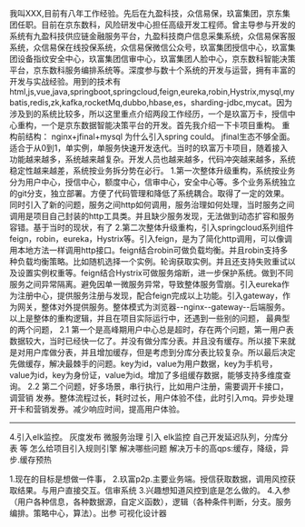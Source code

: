 我叫XXX,目前有八年工作经验。先后在九盈科技，众信易保，玖富集团，京东集团任职。目前在京东数科，风险研发中心担任高级开发工程师。曾主导参与开发的系统有九盈科技供应链金融服务平台，九盈科技商户信息采集系统，众信易保客服系统，众信易保在线投保系统，众信易保微信公众号，玖富集团授信中心，玖富集团设备指纹安全中心，玖富集团信审中心，玖富集团人脸中心，京东数科智能决策平台，京东数科服务编排系统等。深度参与数十个系统的开发与运营，拥有丰富的开发与实战经验。用到的技术有html,js,vue,java,springboot,springcloud,feign,eureka,robin,Hystrix,mysql,mybatis,redis,zk,kafka,rocketMq,dubbo,hbase,es，sharding-jdbc,mycat。因为涉及到的系统比较多，所以这里重点介绍两段工作经历，一个是玖富万卡，授信中心重构，一个是京东数据智能决策平台的开发。首先我介绍一下卡项目重构。
重构前结构：
nginx+jfinal+mysql
为什么引入spring could。
jfinal生态不够全面。适合于从0到1，单实例，单服务快速开发迭代。当时的玖富万卡项目，随着接入功能越来越多，系统越来越复杂。开发人员也越来越多，代码冲突越来越多，系统稳定性越来越差，系统按业务拆分势在必行。
1.第一次整体升级重构，系统按业务分为用户中心，授信中心，额度中心，信审中心，安全中心等。多个业务系统独立的git分支，独立部署。方便了代码管理和降低了系统耦合。取得了一定的效果。同时引入了新的问题，服务之间http如何调用，服务治理如何处理，当时服务之间调用是项目自己封装的http工具类。并且缺少服务发现，无法做到动态扩容和服务容错。基于当时的现状，有了
2.第二次整体升级重构，引入springcloud系列组件feign，robin，eureka，Hystrix等。引入feign，是为了简化http调用，可以像调用本地方法一样调用http接口。feign结合robin可做负载均衡。并且robin支持多种负载均衡策略。比如随机选择一个实例。轮询获取实例。并且还支持失败重试以及设置实例权重等。feign结合Hystrix可做服务熔断，进一步保护系统。做到不同服务之间异常隔离。避免因单一微服务异常，导致整体服务雪崩。引入eureka作为注册中心，提供服务注册与发现，配合feign完成以上功能。引入gateway，作为网关，整体对外提供服务。整体模式为浏览器--nginx--gateway--后端服务。
以上是整体的重构逻辑，并且在项目实际运行中，还遇到一些别的问题，
最典型的两个问题，
2.1 第一个是高峰期用户中心总是超时，存在两个问题，第一用户表数据较大，当时已经快一亿了。并没有做分库分表。并且没有缓存。所以接下来就是对用户库做分表，并且增加缓存，但是考虑到分库分表比较复杂。所以最后决定先做缓存，解决最棘手的问题。key为id，value为用户数据，key为手机号，value为id，key为身份证，value为id。增加了多组缓存数据，能够支持多维度查询。
2.2 第二个问题，好多场景，串行执行，比如用户注册，需要调开卡接口，调营销
发券。整体流程过长，耗时过长，用户体验不佳，此时引入mq。异步处理开卡和营销发券。减少响应时间，提高用户体验。

---------------------------
4.引入elk监控。
灰度发布
微服务治理
引入 elk监控
自己开发延迟队列，分库分表 等
怎么给项目引入规则引擎 解决哪些问题
解决万卡的高qps:缓存，降级，异步.缓存预热




1.现在的目标是想做一件事，
2.玖富p2p.主要业务端。授信获取数据，调用风控获取结果。与用户直接交互。信审系统
3.兴趣想知道风控到底是怎么做的。
4.入参（用户各种信息，各种数据源，自定义函数），逻辑（各种条件判断，分支。服务编排。策略中心，算法）。出参
可视化设计器

